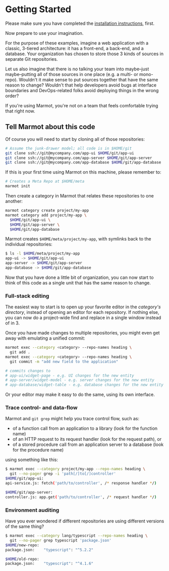 # Getting Started

Please make sure you have completed the [installation instructions](../README.md#installation),
first.

Now prepare to use your imagination.

For the purpose of these examples, imagine a web application with a classic, 3-tiered architecture:
it has a front-end, a back-end, and a database.  Your organization has chosen to store those 3 kinds
of sources in separate Git repositories.

Let us also imagine that there is no talking your team into maybe–just maybe–putting all of those
sources in one place (e.g. a multi- or mono-repo).  Wouldn't it make sense to put sources together
that have the same reason to change?  Wouldn't that help developers avoid bugs at interface
boundaries and DevOps-related folks avoid deploying things in the wrong order?

If you're using Marmot, you're not on a team that feels comfortable trying that right now.

## Tell Marmot about this code

Of course you will need to start by cloning all of those repositories:

```sh
# Assume the junk-drawer model; all code is in $HOME/git
git clone ssh://git@mycompany.com/app-ui $HOME/git/app-ui
git clone ssh://git@mycompany.com/app-server $HOME/git/app-server
git clone ssh://git@mycompany.com/app-database $HOME/git/app-database
```

If this is your first time using Marmot on this machine, please remember to:

```sh
# Creates a Meta Repo at $HOME/meta
marmot init
```

Then create a category in Marmot that relates these repositories to one another:

```sh
marmot category create project/my-app
marmot category add project/my-app \
  $HOME/git/app-ui \
  $HOME/git/app-server \
  $HOME/git/app-database
```

Marmot creates `$HOME/meta/project/my-app`, with symlinks back to the individual repositories:

```sh
$ ls -l $HOME/meta/project/my-app
app-ui -> $HOME/git/app-ui
app-server -> $HOME/git/app-server
app-database -> $HOME/git/app-database
```

Now that you have done a little bit of organization, you can now start to think of this code as a
single unit that has the same reason to change.

### Full-stack editing

The easiest way to start is to open up your favorite editor in the _category's directory_, instead
of opening an editor for each repository.  If nothing else, you can now do a project-wide find and
replace in a single window instead of in 3.

Once you have made changes to multiple repositories, you might even get away with emulating a
unified commit:

```sh
marmot exec --category <category> --repo-names heading \
  git add .
marmot exec --category <category> --repo-names heading \
  git commit -m "add new field to the application"

# commits changes to
# app-ui/widget-page - e.g. UI changes for the new entity
# app-server/widget-model - e.g. server changes for the new entity
# app-database/widget-table - e.g. database changes for the new entity
```

Or your editor may make it easy to do the same, using its own interface.

### Trace control- and data-flow

Marmot and `git grep` might help you trace control flow, such as:

- of a function call from an application to a library (look for the function name)
- of an HTTP request to its request handler (look for the request path), or
- of a stored procedure call from an application server to a database (look for the procedure name)

using something like this:

```sh
$ marmot exec --category project/my-app --repo-names heading \
  git --no-pager grep -i 'path[/]to[/]controller'
$HOME/git/app-ui:
api-service.js: fetch('path/to/controller', /* response handler */)

$HOME/git/app-server:
controller.js: app.get('path/to/controller', /* request handler */)
```

### Environment auditing

Have you ever wondered if different repositories are using different versions of the same thing?

```sh
$ marmot exec --category lang/typescript --repo-names heading \
  git --no-pager grep typescript 'package.json'
$HOME/new-repo:
package.json:    "typescript": "^5.2.2"

$HOME/old-repo:
package.json:    "typescript": "^4.1.6"
```
